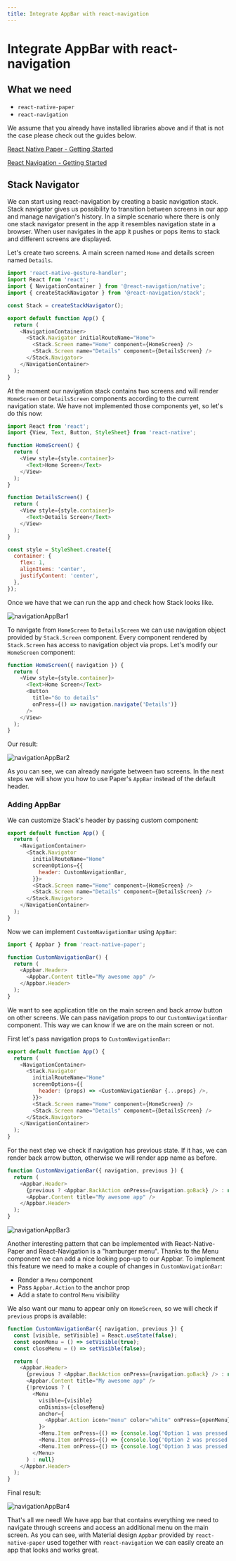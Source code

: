 ```yaml
---
title: Integrate AppBar with react-navigation
---
```


# Integrate AppBar with react-navigation

## What we need

 - `react-native-paper`
 - `react-navigation`
 
We assume that you already have installed libraries above and if that is not the case please check out the guides below.
 
 [React Native Paper - Getting Started](https://callstack.github.io/react-native-paper/getting-started.html)
 
 [React Navigation - Getting Started](https://reactnavigation.org/docs/getting-started/)

## Stack Navigator

We can start using react-navigation by creating a basic navigation stack. Stack navigator gives us possibility to transition between screens in our app and manage navigation's history. In a simple scenario where there is only one stack navigator present in the app it resembles navigation state in a browser.
When user navigates in the app it pushes or pops items to stack and different screens are displayed.

Let's create two screens. A main screen named `Home` and details screen named `Details`.

```js
import 'react-native-gesture-handler';
import React from 'react';
import { NavigationContainer } from '@react-navigation/native';
import { createStackNavigator } from '@react-navigation/stack';

const Stack = createStackNavigator();

export default function App() {
  return (
    <NavigationContainer>
      <Stack.Navigator initialRouteName="Home">
        <Stack.Screen name="Home" component={HomeScreen} />
        <Stack.Screen name="Details" component={DetailsScreen} />
      </Stack.Navigator>
    </NavigationContainer>
  );
}
```

At the moment our navigation stack contains two screens and will render `HomeScreen` or `DetailsScreen` components according to the current navigation state. We have not implemented those components yet, so let's do this now:

```js
import React from 'react';
import {View, Text, Button, StyleSheet} from 'react-native';

function HomeScreen() {
  return (
    <View style={style.container}>
      <Text>Home Screen</Text>
    </View>
  );
}

function DetailsScreen() {
  return (
    <View style={style.container}>
      <Text>Details Screen</Text>
    </View>
  );
}

const style = StyleSheet.create({
  container: {
    flex: 1,
    alignItems: 'center',
    justifyContent: 'center',
  },
});
```

Once we have that we can run the app and check how Stack looks like.

![navigationAppBar1](screenshots/react-navigation-appBar1.png)

To navigate from `HomeScreen` to `DetailsScreen` we can use navigation object provided by `Stack.Screen` component. Every component rendered by `Stack.Screen` has access to navigation object via props. Let's modify our `HomeScreen` component:

```js
function HomeScreen({ navigation }) {
  return (
    <View style={style.container}>
      <Text>Home Screen</Text>
      <Button
        title="Go to details"
        onPress={() => navigation.navigate('Details')}
      />
    </View>
  );
}
```

Our result:

![navigationAppBar2](screenshots/react-navigation-appBar2.gif)

As you can see, we can already navigate between two screens. In the next steps we will show you how to use Paper's `AppBar` instead of the default header.

### Adding AppBar

We can customize Stack's header by passing custom component:

```js
export default function App() {
  return (
    <NavigationContainer>
      <Stack.Navigator
        initialRouteName="Home"
        screenOptions={{
          header: CustomNavigationBar,
        }}>
        <Stack.Screen name="Home" component={HomeScreen} />
        <Stack.Screen name="Details" component={DetailsScreen} />
      </Stack.Navigator>
    </NavigationContainer>
  );
}
```

Now we can implement `CustomNavigationBar` using `AppBar`:

```js
import { Appbar } from 'react-native-paper';

function CustomNavigationBar() {
  return (
    <Appbar.Header>
      <Appbar.Content title="My awesome app" />
    </Appbar.Header>
  );
}
```

We want to see application title on the main screen and back arrow button on other screens. We can pass navigation props to our `CustomNavigationBar` component. This way we can know if we are on the main screen or not.

First let's pass navigation props to `CustomNavigationBar`:

```js
export default function App() {
  return (
    <NavigationContainer>
      <Stack.Navigator
        initialRouteName="Home"
        screenOptions={{
          header: (props) => <CustomNavigationBar {...props} />,
        }}>
        <Stack.Screen name="Home" component={HomeScreen} />
        <Stack.Screen name="Details" component={DetailsScreen} />
      </Stack.Navigator>
    </NavigationContainer>
  );
}
```

For the next step we check if navigation has previous state. If it has, we can render back arrow button, otherwise we will render app name as before.

```js
function CustomNavigationBar({ navigation, previous }) {
  return (
    <Appbar.Header>
      {previous ? <Appbar.BackAction onPress={navigation.goBack} /> : null}
      <Appbar.Content title="My awesome app" />
    </Appbar.Header>
  );
}
```

![navigationAppBar3](screenshots/react-navigation-appBar3.gif)


Another interesting pattern that can be implemented with React-Native-Paper and React-Navigation is a "hamburger menu". Thanks to the Menu component we can add a nice looking pop-up to our Appbar. To implement this feature we need to make a couple of changes in `CustomNavigationBar`:
- Render a `Menu` component
- Pass `Appbar.Action` to the anchor prop
- Add a state to control `Menu` visibility

We also want our manu to appear only on `HomeScreen`, so we will check if `previous` props is available:

```js
function CustomNavigationBar({ navigation, previous }) {
  const [visible, setVisible] = React.useState(false);
  const openMenu = () => setVisible(true);
  const closeMenu = () => setVisible(false);

  return (
    <Appbar.Header>
      {previous ? <Appbar.BackAction onPress={navigation.goBack} /> : null}
      <Appbar.Content title="My awesome app" />
      {!previous ? (
        <Menu
          visible={visible}
          onDismiss={closeMenu}
          anchor={
            <Appbar.Action icon="menu" color="white" onPress={openMenu} />
          }>
          <Menu.Item onPress={() => {console.log('Option 1 was pressed')}} title="Option 1" />
          <Menu.Item onPress={() => {console.log('Option 2 was pressed')}} title="Option 2" />
          <Menu.Item onPress={() => {console.log('Option 3 was pressed')}} title="Option 3" disabled />
        </Menu>
      ) : null}
    </Appbar.Header>
  );
}
```

Final result:

![navigationAppBar4](screenshots/react-navigation-appBar4.gif)

That's all we need! We have app bar that contains everything we need to navigate through screens and access an additional menu on the main screen. As you can see, with Material design `Appbar` provided by `react-native-paper` used together with `react-navigation` we can easily create an app that looks and works great.
